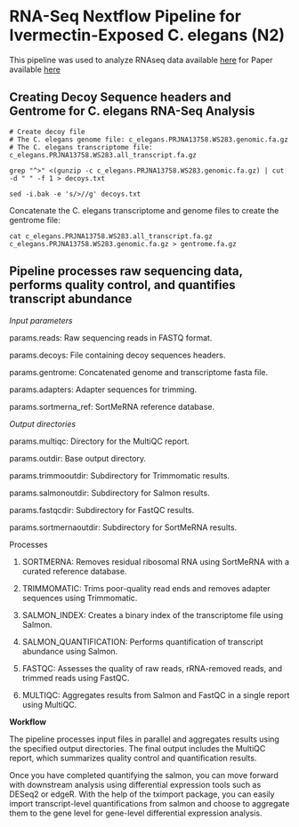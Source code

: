 

# RNA-Seq Nextflow Pipeline for Ivermectin-Exposed C. elegans (N2)

This pipeline was used to analyze RNAseq data available [here](https://www.ebi.ac.uk/ena/browser/view/PRJEB59331) for Paper available [here](https://journals.plos.org/plosone/article?id=10.1371/journal.pone.0285262)

## Creating Decoy Sequence headers and Gentrome for C. elegans RNA-Seq Analysis



```
# Create decoy file
# The C. elegans genome file: c_elegans.PRJNA13758.WS283.genomic.fa.gz
# The C. elegans transcriptome file: c_elegans.PRJNA13758.WS283.all_transcript.fa.gz

grep "^>" <(gunzip -c c_elegans.PRJNA13758.WS283.genomic.fa.gz) | cut -d " " -f 1 > decoys.txt

sed -i.bak -e 's/>//g' decoys.txt
```


Concatenate the C. elegans transcriptome and genome files to create the gentrome file:

```
cat c_elegans.PRJNA13758.WS283.all_transcript.fa.gz c_elegans.PRJNA13758.WS283.genomic.fa.gz > gentrome.fa.gz

```

## Pipeline processes raw sequencing data, performs quality control, and quantifies transcript abundance


*Input parameters*

params.reads: Raw sequencing reads in FASTQ format. 

params.decoys: File containing decoy sequences headers.

params.gentrome: Concatenated genome and transcriptome fasta file.

params.adapters: Adapter sequences for trimming. 

params.sortmerna_ref: SortMeRNA reference database. 

*Output directories*

params.multiqc: Directory for the MultiQC report.

params.outdir: Base output directory. 

params.trimmooutdir: Subdirectory for Trimmomatic results. 

params.salmonoutdir: Subdirectory for Salmon results.

params.fastqcdir: Subdirectory for FastQC results. 

params.sortmernaoutdir: Subdirectory for SortMeRNA results. 

Processes
1. SORTMERNA: Removes residual ribosomal RNA using SortMeRNA with a curated reference database.

2. TRIMMOMATIC: Trims poor-quality read ends and removes adapter sequences using Trimmomatic.

3. SALMON_INDEX: Creates a binary index of the transcriptome file using Salmon.

4. SALMON_QUANTIFICATION: Performs quantification of transcript abundance using Salmon.

5. FASTQC: Assesses the quality of raw reads, rRNA-removed reads, and trimmed reads using FastQC.

6. MULTIQC: Aggregates results from Salmon and FastQC in a single report using MultiQC.

**Workflow**

The pipeline processes input files in parallel and aggregates results using the specified output directories. The final output includes the MultiQC report, which summarizes quality control and quantification results.

Once you have completed quantifying the salmon, you can move forward with downstream analysis using differential expression tools such as DESeq2 or edgeR. With the help of the tximport package, you can easily import transcript-level quantifications from salmon and choose to aggregate them to the gene level for gene-level differential expression analysis.


